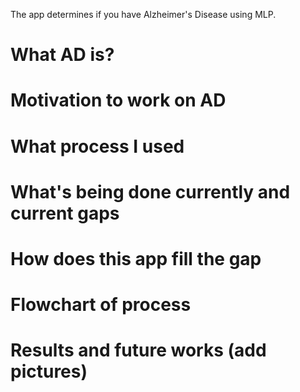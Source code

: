 The app determines if you have Alzheimer's Disease using MLP.

# What AD is?
# Motivation to work on AD
# What process I used 
# What's being done currently and current gaps
# How does this app fill the gap
# Flowchart of process
# Results and future works (add pictures)
